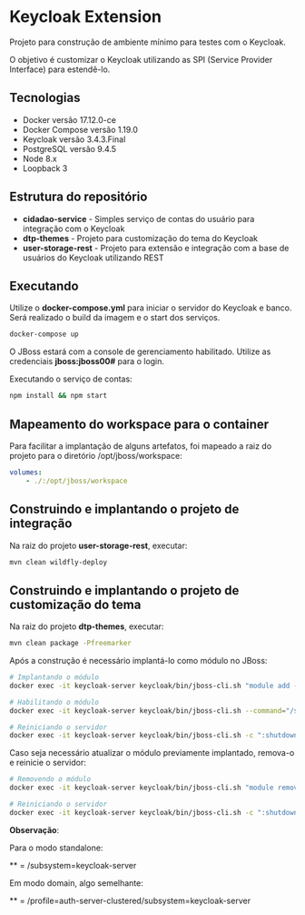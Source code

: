 # Keycloak Extension

Projeto para construção de ambiente mínimo para testes com o Keycloak.

O objetivo é customizar o Keycloak utilizando as SPI (Service Provider Interface) para estendê-lo.

## Tecnologias

- Docker versão 17.12.0-ce
- Docker Compose versão 1.19.0
- Keycloak versão 3.4.3.Final
- PostgreSQL versão 9.4.5
- Node 8.x
- Loopback 3

## Estrutura do repositório

- **cidadao-service** - Simples serviço de contas do usuário para integração com o Keycloak
- **dtp-themes** - Projeto para customização do tema do Keycloak
- **user-storage-rest** - Projeto para extensão e integração com a base de usuários do Keycloak utilizando REST

## Executando

Utilize o **docker-compose.yml** para iniciar o servidor do Keycloak e banco. Será realizado o build da imagem e o start dos serviços.

```bash
docker-compose up
```

O JBoss estará com a console de gerenciamento habilitado. Utilize as credenciais **jboss:jboss00#** para o login.

Executando o serviço de contas:

```bash
npm install && npm start
```

## Mapeamento do workspace para o container

Para facilitar a implantação de alguns artefatos, foi mapeado a raiz do projeto para o diretório /opt/jboss/workspace:

```yaml
volumes:
    - ./:/opt/jboss/workspace
```

## Construindo e implantando o projeto de integração

Na raiz do projeto **user-storage-rest**, executar:

```bash
mvn clean wildfly-deploy
```

## Construindo e implantando o projeto de customização do tema

Na raiz do projeto **dtp-themes**, executar:

```bash
mvn clean package -Pfreemarker
```

Após a construção é necessário implantá-lo como módulo no JBoss:

```bash
# Implantando o módulo
docker exec -it keycloak-server keycloak/bin/jboss-cli.sh "module add --name=br.gov.dataprev.keycloak.dtp-themes --resources=workspace/dtp-themes/target/dtp-themes.jar" --connect

# Habilitando o módulo
docker exec -it keycloak-server keycloak/bin/jboss-cli.sh --command="/subsystem=keycloak-server/theme=defaults:list-add(name=modules,value="br.gov.dataprev.keycloak.dtp-themes")" --connect

# Reiniciando o servidor
docker exec -it keycloak-server keycloak/bin/jboss-cli.sh -c ":shutdown(restart=true)"

```

Caso seja necessário atualizar o módulo previamente implantado, remova-o e reinicie o servidor:

```bash
# Removendo o módulo
docker exec -it keycloak-server keycloak/bin/jboss-cli.sh "module remove --name=br.gov.dataprev.keycloak.dtp-themes" --connect

# Reiniciando o servidor
docker exec -it keycloak-server keycloak/bin/jboss-cli.sh -c ":shutdown(restart=true)"
```

**Observação**:

Para o modo standalone:

** = /subsystem=keycloak-server

Em modo domain, algo semelhante:

** = /profile=auth-server-clustered/subsystem=keycloak-server
